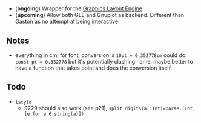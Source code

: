 #

* (**ongoing**) Wrapper for the [Graphics Layout Engine](http://glx.sourceforge.net/index.html)
* (**upcoming**) Allow both GLE and Gnuplot as backend. Different than Gaston as no attempt at being interactive.

## Notes

* everything in cm, for font, conversion is `10pt = 0.352778cm` could do `const pt = 0.352778` but it's potentially clashing name, maybe better to have a function that takes point and does the conversion itself.

## Todo

* `lstyle`
    - 9229 should also work (see p21), `split_digits(a::Int)=parse.(Int, [e for e ∈ string(a)])`
